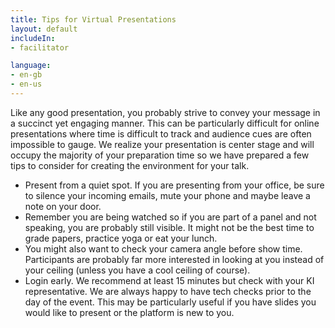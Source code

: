 ```yaml
---
title: Tips for Virtual Presentations
layout: default
includeIn:
- facilitator

language:
- en-gb
- en-us
---
```

Like any good presentation, you probably strive to convey your message in a succinct yet engaging manner. This can be particularly difficult for online presentations where time is difficult to track and audience cues are often impossible to gauge.  We realize your presentation is center stage and will occupy the majority of your preparation time so we have prepared a few tips to consider for creating the environment for your talk. 

 * Present from a quiet spot. If you are presenting from your office, be sure to silence your incoming emails, mute your phone and maybe leave a note on your door. 
 * Remember you are being watched so if you are part of a panel and not speaking, you are probably still visible. It might not be the best time to grade papers, practice yoga or eat your lunch. 
 * You might also want to check your camera angle before show time. Participants are probably far more interested in looking at you instead of your ceiling (unless you have a cool ceiling of course). 
 * Login early. We recommend at least 15 minutes but check with your KI representative. We are always happy to have tech checks prior to the day of the event. This may be particularly useful if you have slides you would like to present or the platform is new to you.